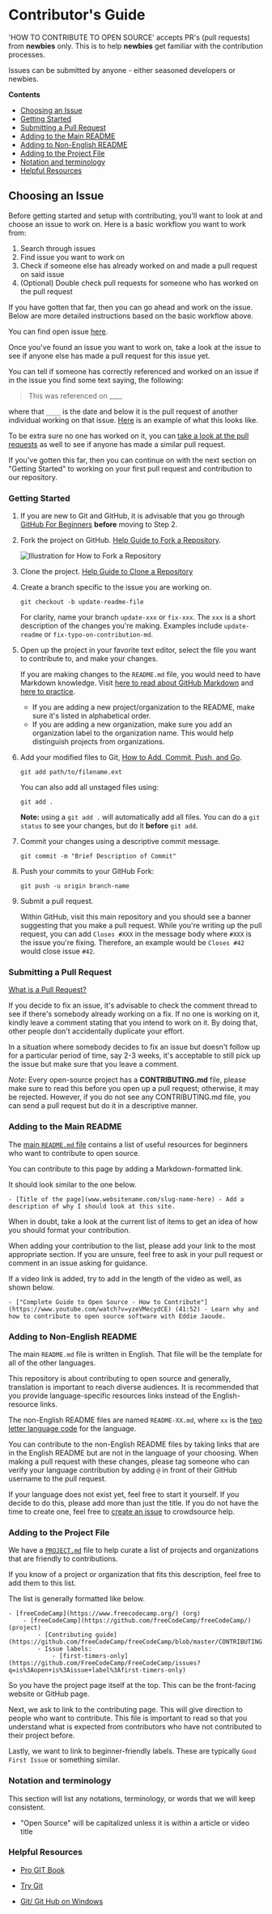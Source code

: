 # Contributor's Guide

'HOW TO CONTRIBUTE TO OPEN SOURCE' accepts PR's (pull requests) from **newbies**
only. This is to help **newbies** get familiar with the contribution processes.

Issues can be submitted by anyone - either seasoned developers or newbies.

**Contents**

- [Choosing an Issue](#choosing-an-issue)
- [Getting Started](#getting-started)
- [Submitting a Pull Request](#submitting-a-pull-request)
- [Adding to the Main README](#adding-to-the-main-readme)
- [Adding to Non-English README](#adding-to-non-english-readme)
- [Adding to the Project File](#adding-to-the-project-file)
- [Notation and terminology](#notation-and-terminology)
- [Helpful Resources](#helpful-resources)

## Choosing an Issue

Before getting started and setup with contributing, you'll want to look at and choose an issue to work on. Here is a basic workflow you want to work from:

1. Search through issues
2. Find issue you want to work on
3. Check if someone else has already worked on and made a pull request on said issue
4. (Optional) Double check pull requests for someone who has worked on the pull request

If you have gotten that far, then you can go ahead and work on the issue. Below are more detailed instructions based on the basic workflow above.

You can find open issue [here](https://github.com/freeCodeCamp/how-to-contribute-to-open-source/issues).

Once you've found an issue you want to work on, take a look at the issue to see if anyone else has made a pull request for this issue yet.

You can tell if someone has correctly referenced and worked on an issue if in the issue you find some text saying, the following:

>  This was referenced on ____

where that `____` is the date and below it is the pull request of another individual working on that issue. [Here](https://github.com/freeCodeCamp/how-to-contribute-to-open-source/issues/822) is an example of what this looks like.

To be extra sure no one has worked on it, you can [take a look at the pull requests](https://github.com/freeCodeCamp/how-to-contribute-to-open-source/pulls) as well to see if anyone has made a similar pull request.

If you've gotten this far, then you can continue on with the next section on "Getting Started" to working on your first pull request and contribution to our repository.

### Getting Started

1.  If you are new to Git and GitHub, it is advisable that you go through
    [GitHub For Beginners](http://readwrite.com/2013/09/30/understanding-github-a-journey-for-beginners-part-1/)
    **before** moving to Step 2.

2.  Fork the project on GitHub.
    [Help Guide to Fork a Repository](https://help.github.com/en/articles/fork-a-repo/).

    ![Illustration for How to Fork a Repository](https://hisham.hm/img/posts/github-fork.png)

3.  Clone the project.
    [Help Guide to Clone a Repository](https://help.github.com/en/articles/cloning-a-repository)

4.  Create a branch specific to the issue you are working on.

    ```shell
    git checkout -b update-readme-file
    ```

    For clarity, name
    your branch `update-xxx` or `fix-xxx`. The `xxx` is a short
    description of the changes you're making. Examples include `update-readme` or
    `fix-typo-on-contribution-md`.

5.  Open up the project in your favorite text editor, select the file you want
    to contribute to, and make your changes.

    If you are making changes to the `README.md` file, you would need to have
    Markdown knowledge. Visit
    [here to read about GitHub Markdown](https://docs.github.com/en/get-started/writing-on-github/getting-started-with-writing-and-formatting-on-github/basic-writing-and-formatting-syntax)
    and
    [here to practice](http://www.markdowntutorial.com/).

    *   If you are adding a new project/organization to the README, make sure
        it's listed in alphabetical order.
    *   If you are adding a new organization, make sure you add an organization
        label to the organization name. This would help distinguish projects
        from organizations.

6.  Add your modified
    files to Git, [How to Add, Commit, Push, and Go](http://readwrite.com/2013/10/02/github-for-beginners-part-2/).

    ```shell
    git add path/to/filename.ext
    ```

    You can also add all unstaged files using:

    ```shell
    git add .
    ```

    **Note:** using a `git add .` will automatically add all files. You can do a
    `git status` to see your changes, but do it **before** `git add`.

6.  Commit your changes using a descriptive commit message.

    ```shell
    git commit -m "Brief Description of Commit"
    ```

7.  Push your commits to your GitHub Fork:

    ```shell
    git push -u origin branch-name
    ```

8.  Submit a pull request.

    Within GitHub, visit this main repository and you should see a banner
    suggesting that you make a pull request. While you're writing up the pull
    request, you can add `Closes #XXX` in the message body where `#XXX` is the
    issue you're fixing. Therefore, an example would be `Closes #42` would close issue
    `#42`.

### Submitting a Pull Request

[What is a Pull Request?](https://yangsu.github.io/pull-request-tutorial/)

If you decide to fix an issue, it's advisable to check the comment thread to see if there's somebody already working on a fix. If no one is working on it, kindly leave a comment stating that you intend to work on it. By doing that,
other people don't accidentally duplicate your effort.

In a situation where somebody decides to fix an issue but doesn't follow up
for a particular period of time, say 2-3 weeks, it's acceptable to still pick
up the issue but make sure that you leave a comment.

*Note*: Every open-source project has a **CONTRIBUTING.md** file, please make
sure to read this before you open up a pull request; otherwise, it may be
rejected. However, if you do not see any CONTRIBUTING.md file, you can send a
pull request but do it in a descriptive manner.

### Adding to the Main README

The
[main `README.md` file](https://github.com/freeCodeCamp/how-to-contribute-to-open-source/blob/master/README.md)
contains a list of useful resources for beginners who want to contribute to
open source.

You can contribute to this page by adding a Markdown-formatted link.

It should look similar to the one below.

```
- [Title of the page](www.websitename.com/slug-name-here) - Add a description of why I should look at this site.
```

When in doubt, take a look at the current list of items to get an idea of how you should format your contribution.

When adding your contribution to the list, please add your link to the most appropriate section. If you are unsure, feel free to ask in your pull request or comment in an issue asking for guidance.

If a video link is added, try to add in the length of the video as well, as shown below.

```
- ["Complete Guide to Open Source - How to Contribute"](https://www.youtube.com/watch?v=yzeVMecydCE) (41:52) - Learn why and how to contribute to open source software with Eddie Jaoude.
```

### Adding to Non-English README

The main `README.md` file is written in English. That file will be the template for all of the other languages.

This repository is about contributing to open source and generally, translation is important to reach diverse audiences. It is recommended that you provide language-specific resources links instead of the English-resource links.

The non-English README files are named `README-XX.md`, where `xx` is the
[two letter language code](https://en.wikipedia.org/wiki/List_of_ISO_639-1_codes)
for the language.

You can contribute to the non-English README files by taking links that are in the English README but are not in the language of your choosing. When making a pull request with these changes, please tag someone who can verify your language contribution by adding `@` in front of their GitHub username to the pull request.

If your language does not exist yet, feel free to start it yourself. If you decide to do this, please add more than just the title. If you do not have the time to create one, feel free to
[create an issue](https://github.com/freeCodeCamp/how-to-contribute-to-open-source/issues/new/choose)
to crowdsource help.

### Adding to the Project File

We have a
[`PROJECT.md`](https://github.com/freeCodeCamp/how-to-contribute-to-open-source/blob/master/PROJECTS.md)
file to help curate a list of projects and organizations that are friendly to contributions.

If you know of a project or organization that fits this description, feel free to add them to this list.

The list is generally formatted like below.

```
- [freeCodeCamp](https://www.freecodecamp.org/) (org)
    - [freeCodeCamp](https://github.com/freeCodeCamp/freeCodeCamp/) (project)
        - [Contributing guide](https://github.com/freeCodeCamp/freeCodeCamp/blob/master/CONTRIBUTING.md)
        - Issue labels:
            - [first-timers-only](https://github.com/FreeCodeCamp/FreeCodeCamp/issues?q=is%3Aopen+is%3Aissue+label%3Afirst-timers-only)
```

So you have the project page itself at the top. This can be the front-facing website or GitHub page.

Next, we ask to link to the contributing page. This will give direction to people who want to contribute. This file is important to read so that you understand what is expected from contributors who have not contributed to their project before.

Lastly, we want to link to beginner-friendly labels. These are typically `Good First Issue` or something similar.

### Notation and terminology

This section will list any notations, terminology, or words that we will keep consistent.

- "Open Source" will be capitalized unless it is within a article or video title

### Helpful Resources

- [Pro GIT Book](https://git-scm.com/book/en/v2)

- [Try Git](https://docs.github.com/en/get-started/quickstart/set-up-git)

- [Git/ Git Hub on Windows](https://www.youtube.com/watch?v=J_Clau1bYco)